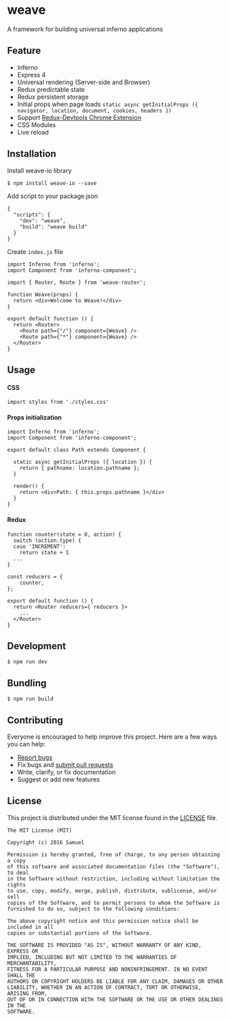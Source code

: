 # weave
A framework for building universal inferno applications

## Feature

* Inferno
* Express 4
* Universal rendering (Server-side and Browser)
* Redux predictable state
* Redux persistent storage
* Initial props when page loads `static async getInitialProps ({ navigator, location, document, cookies, headers })`
* Support [Redux-Devtools Chrome Extension](https://github.com/zalmoxisus/redux-devtools-extension)
* CSS Modules
* Live reload

## Installation

Install weave-io library
```
$ npm install weave-io --save
```

Add script to your package.json
```
{
  "scripts": {
    "dev": "weave",
    "build": "weave build"
  }
}
```

Create `index.js` file

```
import Inferno from 'inferno';
import Component from 'inferno-component';

import { Router, Route } from 'weave-router';

function Weave(props) {
  return <div>Welcome to Weave!</div>
}

export default function () {
  return <Router>
    <Route path={"/"} component={Weave} />
    <Route path={"*"} component={Weave} />
  </Router>
}
```
## Usage

#### CSS

```
import styles from './styles.css'
```

#### Props initialization
```
import Inferno from 'inferno';
import Component from 'inferno-component';

export default class Path extends Component {

  static async getInitialProps ({ location }) {
    return { pathname: location.pathname };
  }

  render() {
    return <div>Path: { this.props.pathname }</div>
  }
}
```


#### Redux
```
function counter(state = 0, action) {
  switch (action.type) {
  case 'INCREMENT':
    return state + 1
  ...
}

const reducers = {
	counter,
};

export default function () {
  return <Router reducers={ reducers }>
  	...
  </Router>
}
```

## Development
```
$ npm run dev
```

## Bundling
```
$ npm run build
```

## Contributing

Everyone is encouraged to help improve this project. Here are a few ways you can help:

- [Report bugs](https://github.com/samuelngs/weave/issues)
- Fix bugs and [submit pull requests](https://github.com/samuelngs/weave/pulls)
- Write, clarify, or fix documentation
- Suggest or add new features

## License

This project is distributed under the MIT license found in the [LICENSE](./LICENSE) file.

```
The MIT License (MIT)

Copyright (c) 2016 Samuel

Permission is hereby granted, free of charge, to any person obtaining a copy
of this software and associated documentation files (the "Software"), to deal
in the Software without restriction, including without limitation the rights
to use, copy, modify, merge, publish, distribute, sublicense, and/or sell
copies of the Software, and to permit persons to whom the Software is
furnished to do so, subject to the following conditions:

The above copyright notice and this permission notice shall be included in all
copies or substantial portions of the Software.

THE SOFTWARE IS PROVIDED "AS IS", WITHOUT WARRANTY OF ANY KIND, EXPRESS OR
IMPLIED, INCLUDING BUT NOT LIMITED TO THE WARRANTIES OF MERCHANTABILITY,
FITNESS FOR A PARTICULAR PURPOSE AND NONINFRINGEMENT. IN NO EVENT SHALL THE
AUTHORS OR COPYRIGHT HOLDERS BE LIABLE FOR ANY CLAIM, DAMAGES OR OTHER
LIABILITY, WHETHER IN AN ACTION OF CONTRACT, TORT OR OTHERWISE, ARISING FROM,
OUT OF OR IN CONNECTION WITH THE SOFTWARE OR THE USE OR OTHER DEALINGS IN THE
SOFTWARE.
```
